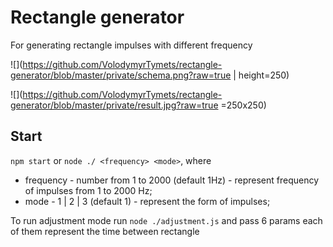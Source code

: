 # Rectangle generator

For generating rectangle impulses with different frequency

![](https://github.com/VolodymyrTymets/rectangle-generator/blob/master/private/schema.png?raw=true | height=250)

![](https://github.com/VolodymyrTymets/rectangle-generator/blob/master/private/result.jpg?raw=true =250x250)

## Start 

`npm start` or `node ./ <frequency> <mode>`, where

- frequency - number from 1 to 2000 (default 1Hz) - represent frequency of impulses from 1 to 2000 Hz;
- mode - 1 | 2 | 3 (default 1) - represent the form of impulses;

To run adjustment mode run `node ./adjustment.js` and pass 6 params each of them represent the time between rectangle
